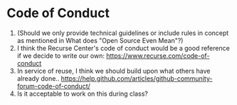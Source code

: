 # Code of Conduct 


1. (Should we only provide technical guidelines or include rules in concept as mentioned in What does "Open Source Even Mean"?)
2. I think the Recurse Center's code of conduct would be a good reference if we decide to write our own: https://www.recurse.com/code-of-conduct
3. In service of reuse, I think we should build upon what others have already done.. https://help.github.com/articles/github-community-forum-code-of-conduct/
4. Is it acceptable to work on this during class?